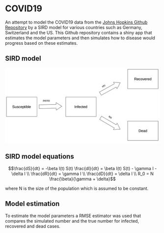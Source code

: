 # COVID19
An attempt to model the COVID19 data from the [Johns Hopkins Github Repository](https://github.com/CSSEGISandData) by a SIRD model for various countries such as Germany, Switzerland and the US. This Github repository contains a shiny app that estimates the model parameters and then simulates how to disease would progress based on these estimates.

## SIRD model
![](sird.jpg)

## SIRD model equations

```math
\frac{dS}{dt} = -\beta I(t) S(t)
\frac{dI}{dt} = \beta I(t) S(t) - \gamma I - \delta I \\
\frac{dR}{dt} = \gamma I \\
\frac{dD}{dt} = \delta I \\
R_0 = N \frac{\beta}{\gamma + \delta}
```

where N is the size of the population which is assumed to be constant.

## Model estimation
To estimate the model parameters a RMSE estimator was used that compares the simulated number and the true number for infected, recovered and dead cases.